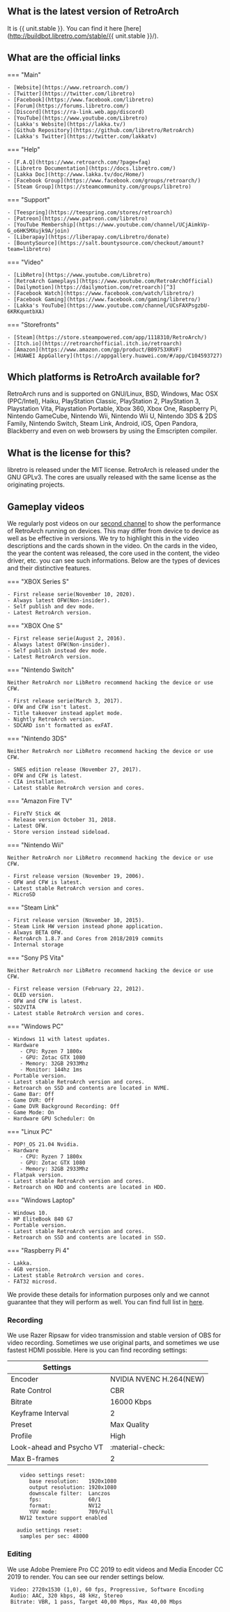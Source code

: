 ## What is the latest version of RetroArch

It is {{ unit.stable }}. You can find it here [here](http://buildbot.libretro.com/stable/{{ unit.stable }}/).

## What are the official links

=== "Main"

	- [Website](https://www.retroarch.com/)
	- [Twitter](https://twitter.com/libretro)	
	- [Facebook](https://www.facebook.com/libretro)
	- [Forum](https://forums.libretro.com/)
	- [Discord](https://ra-link.web.app/discord)
	- [YouTube](https://www.youtube.com/Libretro)
	- [Lakka's Website](https://lakka.tv/)
	- [Github Repository](https://github.com/libretro/RetroArch)
	- [Lakka's Twitter](https://twitter.com/lakkatv)

=== "Help"

	- [F.A.Q](https://www.retroarch.com/?page=faq)
	- [Libretro Documentation](https://docs.libretro.com/)
	- [Lakka Doc](http://www.lakka.tv/doc/Home/)
	- [Facebook Group](https://www.facebook.com/groups/retroarch/)
	- [Steam Group](https://steamcommunity.com/groups/libretro)

=== "Support"

	- [Teespring](https://teespring.com/stores/retroarch)
	- [Patreon](https://www.patreon.com/libretro)
	- [YouTube Membership](https://www.youtube.com/channel/UCjAimkVp-G_o6HK5MXujk9A/join)
	- [Liberapay](https://liberapay.com/Libretro/donate)
	- [BountySource](https://salt.bountysource.com/checkout/amount?team=libretro)

=== "Video"

	- [LibRetro](https://www.youtube.com/Libretro)
	- [RetroArch Gameplays](https://www.youtube.com/RetroArchOfficial)
	- [Dailymotion](https://dailymotion.com/retroarch)[^3]
	- [Facebook Watch](https://www.facebook.com/watch/libretro/)
	- [Facebook Gaming](https://www.facebook.com/gaming/libretro/)
	- [Lakka's YouTube](https://www.youtube.com/channel/UCsFAXPsgzbU-6KRKqumtbXA)

=== "Storefronts"

	- [Steam](https://store.steampowered.com/app/1118310/RetroArch/)
	- [Itch.io](https://retroarchofficial.itch.io/retroarch)
	- [Amazon](https://www.amazon.com/gp/product/B09753XRVF)
	- [HUAWEI AppGallery](https://appgallery.huawei.com/#/app/C104593727)

## Which platforms is RetroArch available for?
RetroArch runs and is supported on GNU/Linux, BSD, Windows, Mac OSX (PPC/Intel), Haiku, PlayStation Classic, PlayStation 2, PlayStation 3, Playstation Vita, Playstation Portable, Xbox 360, Xbox One, Raspberry Pi, Nintendo GameCube, Nintendo Wii, Nintendo Wii U, Nintendo 3DS & 2DS Family, Nintendo Switch, Steam Link, Android, iOS, Open Pandora, Blackberry and even on web browsers by using the Emscripten compiler.

## What is the license for this?
libretro is released under the MIT license. RetroArch is released under the GNU GPLv3. The cores are usually released with the same license as the originating projects.

## Gameplay videos

We regularly post videos on our [second channel](https://www.youtube.com/RetroArchOfficial) to show the performance of RetroArch running on devices. This may differ from device to device as well as be effective in versions. We try to highlight this in the video descriptions and the cards shown in the video. On the cards in the video, the year the content was released, the core used in the content, the video driver, etc. you can see such informations. Below are the types of devices and their distinctive features.

=== "XBOX Series S"

	- First release serie(November 10, 2020).
	- Always latest OFW(Non-insider).
	- Self publish and dev mode.
	- Latest RetroArch version.

=== "XBOX One S"

	- First release serie(August 2, 2016).
	- Always latest OFW(Non-insider).
	- Self publish instead dev mode.
	- Latest RetroArch version.

=== "Nintendo Switch"

	Neither RetroArch nor LibRetro recommend hacking the device or use CFW.

	- First release serie(March 3, 2017).
	- OFW and CFW isn't latest.
	- Title takeover instead applet mode.
	- Nightly RetroArch version.
	- SDCARD isn't formatted as exFAT. 

=== "Nintendo 3DS"

	Neither RetroArch nor LibRetro recommend hacking the device or use CFW.

	- SNES edition release (November 27, 2017).
	- OFW and CFW is latest.
	- CIA installation.
	- Latest stable RetroArch version and cores. 

=== "Amazon Fire TV"

	- FireTV Stick 4K
	- Release version October 31, 2018.
	- Latest OFW.
	- Store version instead sideload.

=== "Nintendo Wii"

	Neither RetroArch nor LibRetro recommend hacking the device or use CFW.

	- First release version (November 19, 2006).
	- OFW and CFW is latest.
	- Latest stable RetroArch version and cores.
	- MicroSD

=== "Steam Link"

	- First release version (November 10, 2015).
	- Steam Link HW version instead phone application.
	- Always BETA OFW.
	- RetroArch 1.8.7 and Cores from 2018/2019 commits
	- Internal storage	

=== "Sony PS Vita"

	Neither RetroArch nor LibRetro recommend hacking the device or use CFW.

	- First release version (February 22, 2012).
	- OLED version.
	- OFW and CFW is latest.
	- SD2VITA
	- Latest stable RetroArch version and cores. 

=== "Windows PC"

	- Windows 11 with latest updates.
	- Hardware	
		- CPU: Ryzen 7 1800x
		- GPU: Zotac GTX 1080
		- Memory: 32GB 2933Mhz
		- Monitor: 144hz 1ms
	- Portable version.
	- Latest stable RetroArch version and cores.
	- Retroarch on SSD and contents are located in NVME.
	- Game Bar: Off
	- Game DVR: Off
	- Game DVR Background Recording: Off
	- Game Mode: On
	- Hardware GPU Scheduler: On

=== "Linux PC"

	- POP!_OS 21.04 Nvidia.
	- Hardware	
		- CPU: Ryzen 7 1800x
		- GPU: Zotac GTX 1080
		- Memory: 32GB 2933Mhz
	- Flatpak version.
	- Latest stable RetroArch version and cores.
	- Retroarch on HDD and contents are located in HDD.

=== "Windows Laptop"

	- Windows 10.
	- HP EliteBook 840 G7
	- Portable version.
	- Latest stable RetroArch version and cores.
	- Retroarch on SSD and contents are located in SSD.

=== "Raspberry Pi 4"

	- Lakka.
	- 4GB version.
	- Latest stable RetroArch version and cores.
	- FAT32 microsd.

We provide these details for information purposes only and we cannot guarantee that they will perform as well. You can find full list in [here](https://www.youtube.com/c/RetroArchOfficial/playlists?view=50&sort=dd&shelf_id=12).

### Recording

We use Razer Ripsaw for video transmission and stable version of OBS for video recording. Sometimes we use original parts, and sometimes we use fastest HDMI possible. Here is you can find recording settings:

| Settings      |                        |
| ----------- | ------------------------------------ |
| Encoder       | NVIDIA NVENC H.264(NEW)  |
| Rate Control       | CBR |
| Bitrate    | 16000 Kbps |
| Keyframe Interval    | 2 |
| Preset    | Max Quality |
| Profile    | High |
| Look-ahead and Psycho VT    | :material-check: |
| Max B-frames    | 2 |

 ```
	 video settings reset:
	 	base resolution:   1920x1080
	 	output resolution: 1920x1080
	 	downscale filter:  Lanczos
	 	fps:               60/1
	 	format:            NV12
	 	YUV mode:          709/Full
	 NV12 texture support enabled

	audio settings reset:
	 samples per sec: 48000
 ```

### Editing

We use Adobe Premiere Pro CC 2019 to edit videos and Media Encoder CC 2019 to render. You can see our render settings below.

```
 Video: 2720x1530 (1,0), 60 fps, Progressive, Software Encoding
 Audio: AAC, 320 kbps, 48 kHz, Stereo
 Bitrate: VBR, 1 pass, Target 40,00 Mbps, Max 40,00 Mbps
```
